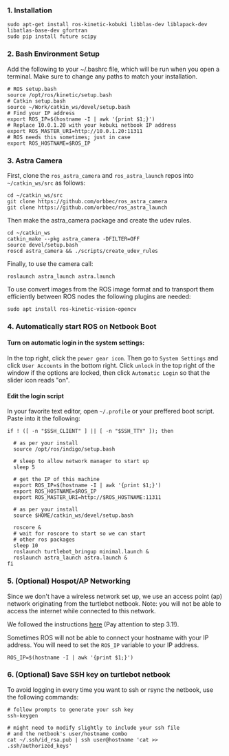### 1. Installation
```
sudo apt-get install ros-kinetic-kobuki libblas-dev liblapack-dev libatlas-base-dev gfortran
sudo pip install future scipy
```

### 2. Bash Environment Setup
Add the following to your ~/.bashrc file, which will be run when you open a terminal. Make sure to change any paths to match your installation.

```
# ROS setup.bash
source /opt/ros/kinetic/setup.bash
# Catkin setup.bash
source ~/Work/catkin_ws/devel/setup.bash
# Find your IP address
export ROS_IP=$(hostname -I | awk '{print $1;}')
# Replace 10.0.1.20 with your kobuki netbook IP address
export ROS_MASTER_URI=http://10.0.1.20:11311
# ROS needs this sometimes; just in case
export ROS_HOSTNAME=$ROS_IP
```

### 3. Astra Camera
First, clone the `ros_astra_camera` and `ros_astra_launch` repos into `~/catkin_ws/src` as follows: 
```
cd ~/catkin_ws/src
git clone https://github.com/orbbec/ros_astra_camera
git clone https://github.com/orbbec/ros_astra_launch
```
Then make the astra_camera package and create the udev rules.
```
cd ~/catkin_ws
catkin_make --pkg astra_camera -DFILTER=OFF
source devel/setup.bash
roscd astra_camera && ./scripts/create_udev_rules
```

Finally, to use the camera call:
```
roslaunch astra_launch astra.launch
```

To use convert images from the ROS image format and to transport them efficiently between ROS nodes the following plugins are needed:
```{bash}
sudo apt install ros-kinetic-vision-opencv
```

### 4. Automatically start ROS on Netbook Boot

#### Turn on automatic login in the system settings:
In the top right, click the `power gear icon`. Then go to `System Settings` and click `User Accounts` in the bottom right. Click `unlock` in the top right of the window if the options are locked, then click `Automatic Login` so that the slider icon reads "on".

#### Edit the login script
In your favorite text editor, open `~/.profile` or your preffered boot script. Paste into it the following:
```{bash}
if ! ([ -n "$SSH_CLIENT" ] || [ -n "$SSH_TTY" ]); then  

  # as per your install
  source /opt/ros/indigo/setup.bash

  # sleep to allow network manager to start up
  sleep 5

  # get the IP of this machine
  export ROS_IP=$(hostname -I | awk '{print $1;}')
  export ROS_HOSTNAME=$ROS_IP
  export ROS_MASTER_URI=http://$ROS_HOSTNAME:11311

  # as per your install
  source $HOME/catkin_ws/devel/setup.bash

  roscore &
  # wait for roscore to start so we can start
  # other ros packages
  sleep 10 
  roslaunch turtlebot_bringup minimal.launch &
  roslaunch astra_launch astra.launch &
fi

```


### 5. (Optional) Hospot/AP Networking
Since we don't have a wireless network set up, we use an access point (ap) network originating from the turtlebot netbook. Note: you will not be able to access the internet while connected to this network.

We followed the instructions [here](https://askubuntu.com/questions/180733/how-to-setup-an-access-point-mode-wi-fi-hotspot/180734#180734) (Pay attention to step 3.1!).

Sometimes ROS will not be able to connect your hostname with your IP address. You will need to set the `ROS_IP` variable to your IP address.
```{bash}
ROS_IP=$(hostname -I | awk '{print $1;}')
```


### 6. (Optional) Save SSH key on turtlebot netbook
To avoid logging in every time you want to ssh or rsync the netbook, use the following commands:
```{bash}
# follow prompts to generate your ssh key
ssh-keygen

# might need to modify slightly to include your ssh file
# and the netbook's user/hostname combo
cat ~/.ssh/id_rsa.pub | ssh user@hostname 'cat >> .ssh/authorized_keys'
```